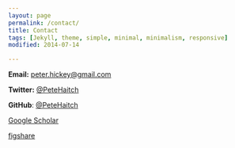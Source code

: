```yaml
---
layout: page
permalink: /contact/
title: Contact
tags: [Jekyll, theme, simple, minimal, minimalism, responsive]
modified: 2014-07-14

---
```


__Email:__ <peter.hickey@gmail.com>

__Twitter:__ [@PeteHaitch](https://twitter.com/PeteHaitch)

__GitHub__: [@PeteHaitch](www.github.com/PeteHaitch)

[Google Scholar](http://scholar.google.com.au/citations?user=pQhJuagAAAAJ&hl=en)

[figshare](http://figshare.com/authors/Peter_Hickey/101422)
